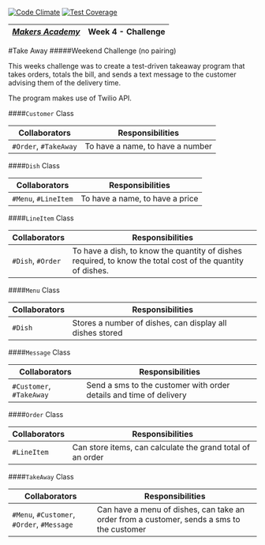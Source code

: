 [![Code Climate](https://codeclimate.com/repos/54539bc2e30ba06156001fa4/badges/795809320ec517825d60/gpa.svg)](https://codeclimate.com/repos/54539bc2e30ba06156001fa4/feed)
[![Test Coverage](https://codeclimate.com/repos/54539bc2e30ba06156001fa4/badges/795809320ec517825d60/coverage.svg)](https://codeclimate.com/repos/54539bc2e30ba06156001fa4/feed)

| [*Makers Academy*](http://www.makersacademy.com) | Week 4 - Challenge|
| ------------------------------------------------ | ----------------- |

#Take Away
#####Weekend Challenge (no pairing)

This weeks challenge was to create a test-driven takeaway program that takes orders, totals the bill, and sends a text message to the customer advising them of the delivery time.

The program makes use of Twilio API.

####`Customer` Class

**Collaborators**|**Responsibilities**
| -------------- | ----------------- |
|`#Order`, `#TakeAway` | To have a name, to have a number |


####`Dish` Class

**Collaborators**|**Responsibilities**
| -------------- | ----------------- |
|`#Menu`, `#LineItem` | To have a name, to have a price |


####`LineItem` Class

**Collaborators**|**Responsibilities**
| -------------- | ----------------- |
|`#Dish`, `#Order`     | To have a dish, to know the quantity of dishes required, to know the total cost of the quantity of dishes.


####`Menu` Class

**Collaborators**|**Responsibilities**
| -------------- | ----------------- |
|`#Dish`         | Stores a number of dishes, can display all dishes stored |


####`Message` Class

**Collaborators**|**Responsibilities**
| -------------- | ----------------- |
|`#Customer`, `#TakeAway` | Send a sms to the customer with order details and time of delivery |


####`Order` Class

**Collaborators**|**Responsibilities**
| -------------- | ----------------- |
|`#LineItem`     | Can store items, can calculate the grand total of an order |


####`TakeAway` Class

**Collaborators**|**Responsibilities**
| -------------- | ----------------- |
|`#Menu`, `#Customer`, `#Order`, `#Message` | Can have a menu of dishes, can take an order from a customer, sends a sms to the customer  |


